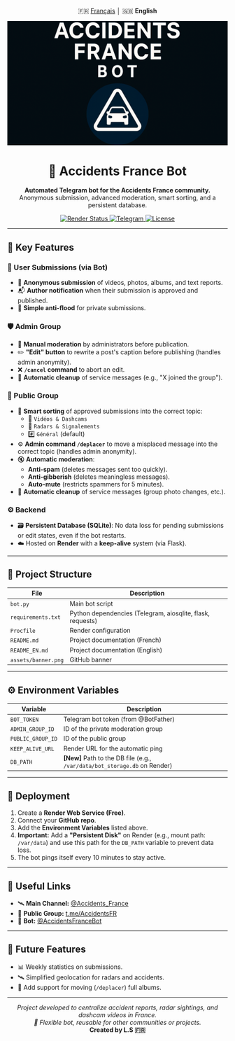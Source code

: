 <p align="center">
  🇫🇷 <a href="./README.md">Français</a> │ 🇬🇧 <b>English</b>
</p>

![Banner](https://github.com/Luxx05/AccidentsFranceBot/raw/main/assets/banner.png)

<h1 align="center">🚨 Accidents France Bot</h1>
<p align="center">
  <b>Automated Telegram bot for the Accidents France community.</b><br>
  Anonymous submission, advanced moderation, smart sorting, and a persistent database.
</p>

<p align="center">
  <a href="https://render.com">
    <img src="https://img.shields.io/badge/Render-Online-brightgreen?style=flat-square&logo=render&logoColor=white" alt="Render Status"/>
  </a>
  <a href="https://t.me/AccidentsFR">
    <img src="https://img.shields.io/badge/Telegram-Community-blue?style=flat-square&logo=telegram" alt="Telegram"/>
  </a>
  <a href="https://github.com/Luxx05/AccidentsFranceBot">
    <img src="https://img.shields.io/github/license/Luxx05/AccidentsFranceBot?style=flat-square" alt="License"/>
  </a>
</p>

---

## 🔧 Key Features

### 👤 User Submissions (via Bot)
- 📸 **Anonymous submission** of videos, photos, albums, and text reports.
- 📬 **Author notification** when their submission is approved and published.
- 🧱 **Simple anti-flood** for private submissions.

### 🛡️ Admin Group
- 🧩 **Manual moderation** by administrators before publication.
- ✏️ **"Edit" button** to rewrite a post's caption before publishing (handles admin anonymity).
- ❌ **`/cancel` command** to abort an edit.
- 🧹 **Automatic cleanup** of service messages (e.g., "X joined the group").

### 📢 Public Group
- 🧠 **Smart sorting** of approved submissions into the correct topic:
  - 🎥 `Vidéos & Dashcams`
  - 📍 `Radars & Signalements`
  - #️⃣ `Général` (default)
- ⚙️ **Admin command `/deplacer`** to move a misplaced message into the correct topic (handles admin anonymity).
- 🔇 **Automatic moderation**:
  - **Anti-spam** (deletes messages sent too quickly).
  - **Anti-gibberish** (deletes meaningless messages).
  - **Auto-mute** (restricts spammers for 5 minutes).
- 🧹 **Automatic cleanup** of service messages (group photo changes, etc.).

### ⚙️ Backend
- 🗃️ **Persistent Database (SQLite)**: No data loss for pending submissions or edit states, even if the bot restarts.
- ☁️ Hosted on **Render** with a **keep-alive** system (via Flask).

---

## 📡 Project Structure

| File | Description |
|----------|-------------|
| `bot.py` | Main bot script |
| `requirements.txt` | Python dependencies (Telegram, aiosqlite, flask, requests) |
| `Procfile` | Render configuration |
| `README.md` | Project documentation (French) |
| `README_EN.md` | Project documentation (English) |
| `assets/banner.png` | GitHub banner |

---

## ⚙️ Environment Variables

| Variable | Description |
|-----------|--------------|
| `BOT_TOKEN` | Telegram bot token (from @BotFather) |
| `ADMIN_GROUP_ID` | ID of the private moderation group |
| `PUBLIC_GROUP_ID` | ID of the public group |
| `KEEP_ALIVE_URL` | Render URL for the automatic ping |
| `DB_PATH` | **[New]** Path to the DB file (e.g., `/var/data/bot_storage.db` on Render) |

---

## 🚀 Deployment

1. Create a **Render Web Service (Free)**.
2. Connect your **GitHub repo**.
3. Add the **Environment Variables** listed above.
4. **Important:** Add a **"Persistent Disk"** on Render (e.g., mount path: `/var/data`) and use this path for the `DB_PATH` variable to prevent data loss.
5. The bot pings itself every 10 minutes to stay active.

---

## 💬 Useful Links

- 🛰️ **Main Channel:** [@Accidents_France](https://t.me/Accidents_France)
- 👥 **Public Group:** [t.me/AccidentsFR](https://t.me/AccidentsFR)
- 🤖 **Bot:** [@AccidentsFranceBot](https://t.me/AccidentsFranceBot)

---

## 🧠 Future Features

- 📊 Weekly statistics on submissions.
- 🛰️ Simplified geolocation for radars and accidents.
- 📂 Add support for moving (`/deplacer`) full albums.

---

<p align="center">
  <i>Project developed to centralize accident reports, radar sightings, and dashcam videos in France.</i><br>
  <i>🔧 Flexible bot, reusable for other communities or projects.</i><br>
  <b>Created by L.S 🇫🇷</b>
</p>

